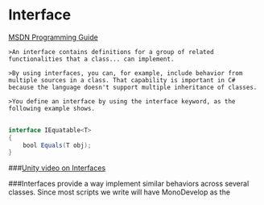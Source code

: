 # Interface

[MSDN Programming Guide](https://docs.microsoft.com/en-us/dotnet/csharp/programming-guide/interfaces/)

    >An interface contains definitions for a group of related functionalities that a class... can implement.

    >By using interfaces, you can, for example, include behavior from multiple sources in a class. That capability is important in C# because the language doesn't support multiple inheritance of classes. 

    >You define an interface by using the interface keyword, as the following example shows.

```java
   
interface IEquatable<T>
{
    bool Equals(T obj);
}
```

###[Unity video on Interfaces](https://unity3d.com/learn/tutorials/topics/scripting/interfaces)

###Interfaces provide a way implement similar behaviors across several classes.  Since most scripts we write will have MonoDevelop as the 
